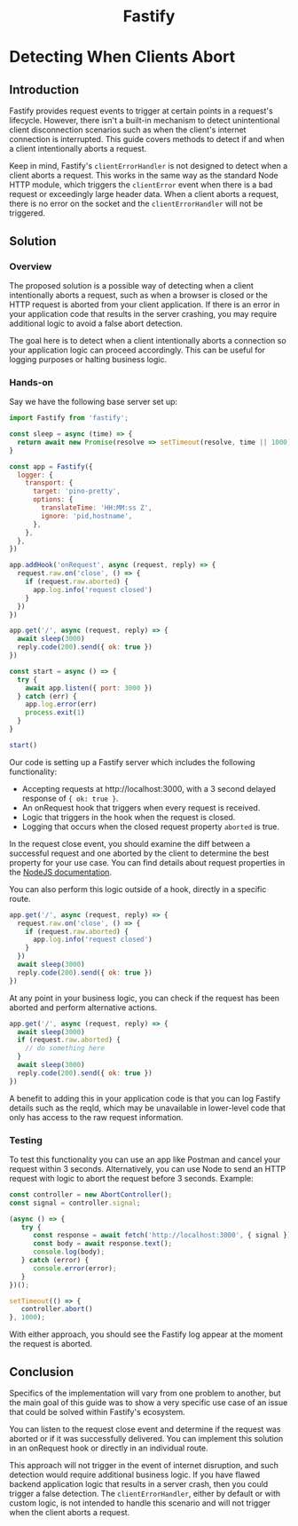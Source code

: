 <h1 align="center">Fastify</h1>

# Detecting When Clients Abort

## Introduction

Fastify provides request events to trigger at certain points in a request's 
lifecycle. However, there isn't a built-in mechanism to 
detect unintentional client disconnection scenarios such as when the client's 
internet connection is interrupted. This guide covers methods to detect if
and when a client intentionally aborts a request.

Keep in mind, Fastify's `clientErrorHandler` is not designed to detect when a 
client aborts a request. This works in the same way as the standard Node HTTP 
module, which triggers the `clientError` event when there is a bad request or 
exceedingly large header data. When a client aborts a request, there is no 
error on the socket and the `clientErrorHandler` will not be triggered.

## Solution

### Overview

The proposed solution is a possible way of detecting when a client 
intentionally aborts a request, such as when a browser is closed or the HTTP 
request is aborted from your client application. If there is an error in your 
application code that results in the server crashing, you may require 
additional logic to avoid a false abort detection.

The goal here is to detect when a client intentionally aborts a connection 
so your application logic can proceed accordingly. This can be useful for 
logging purposes or halting business logic.

### Hands-on

Say we have the following base server set up:

```js
import Fastify from 'fastify';

const sleep = async (time) => {
  return await new Promise(resolve => setTimeout(resolve, time || 1000));
}

const app = Fastify({
  logger: {
    transport: {
      target: 'pino-pretty',
      options: {
        translateTime: 'HH:MM:ss Z',
        ignore: 'pid,hostname',
      },
    },
  },
})

app.addHook('onRequest', async (request, reply) => {
  request.raw.on('close', () => {
    if (request.raw.aborted) {
      app.log.info('request closed')
    }
  })
})

app.get('/', async (request, reply) => {
  await sleep(3000)
  reply.code(200).send({ ok: true })
})

const start = async () => {
  try {
    await app.listen({ port: 3000 })
  } catch (err) {
    app.log.error(err)
    process.exit(1)
  }
}

start()
```

Our code is setting up a Fastify server which includes the following 
functionality:

- Accepting requests at http://localhost:3000, with a 3 second delayed response 
of `{ ok: true }`.
- An onRequest hook that triggers when every request is received.
- Logic that triggers in the hook when the request is closed.
- Logging that occurs when the closed request property `aborted` is true.

In the request close event, you should examine the diff between a successful 
request and one aborted by the client to determine the best property for your 
use case. You can find details about request properties in the 
[NodeJS documentation](https://nodejs.org/api/http.html).

You can also perform this logic outside of a hook, directly in a specific route.

```js
app.get('/', async (request, reply) => {
  request.raw.on('close', () => {
    if (request.raw.aborted) {
      app.log.info('request closed')
    }
  })
  await sleep(3000)
  reply.code(200).send({ ok: true })
})
```

At any point in your business logic, you can check if the request has been 
aborted and perform alternative actions.

```js
app.get('/', async (request, reply) => {
  await sleep(3000)
  if (request.raw.aborted) {
    // do something here
  }
  await sleep(3000)
  reply.code(200).send({ ok: true })
})
```

A benefit to adding this in your application code is that you can log Fastify 
details such as the reqId, which may be unavailable in lower-level code that 
only has access to the raw request information.

### Testing

To test this functionality you can use an app like Postman and cancel your 
request within 3 seconds. Alternatively, you can use Node to send an HTTP 
request with logic to abort the request before 3 seconds. Example:

```js
const controller = new AbortController();
const signal = controller.signal;

(async () => {
   try {
      const response = await fetch('http://localhost:3000', { signal });
      const body = await response.text();
      console.log(body);
   } catch (error) {
      console.error(error);
   }
})();

setTimeout(() => {
   controller.abort()
}, 1000);
```

With either approach, you should see the Fastify log appear at the moment the 
request is aborted.

## Conclusion

Specifics of the implementation will vary from one problem to another, but the
main goal of this guide was to show a very specific use case of an issue that
could be solved within Fastify's ecosystem.

You can listen to the request close event and determine if the request was 
aborted or if it was successfully delivered. You can implement this solution 
in an onRequest hook or directly in an individual route.

This approach will not trigger in the event of internet disruption, and such 
detection would require additional business logic. If you have flawed backend 
application logic that results in a server crash, then you could trigger a 
false detection. The `clientErrorHandler`, either by default or with custom 
logic, is not intended to handle this scenario and will not trigger when the 
client aborts a request.
